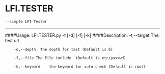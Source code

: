 # LFI.TESTER
	--simple LFI Tester
---

####Usage:
	LFI.TESTER.py -t [-d] [-f] [-k]
####Description:
		-t,--target The test url

		-d,--depth 	The depth for test (Default is 6)	

		-f,--file The File include  (Default is etc/passwd)

		-k,--keyword	the keyword for vuln check (Default is root)
